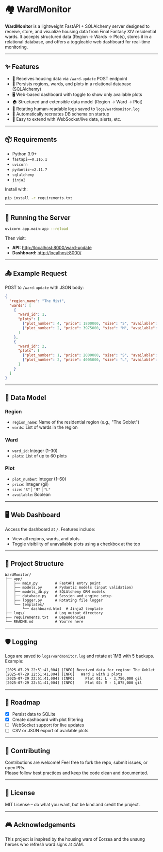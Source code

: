 # 🏘️ WardMonitor

**WardMonitor** is a lightweight FastAPI + SQLAlchemy server designed to receive, store, and visualize housing data from Final Fantasy XIV residential wards. It accepts structured data (Region → Wards → Plots), stores it in a relational database, and offers a toggleable web dashboard for real-time monitoring.

---

## ✨ Features

- 📡 Receives housing data via `/ward-update` POST endpoint
- 💾 Persists regions, wards, and plots in a relational database (SQLAlchemy)
- 🖥️ Web-based dashboard with toggle to show only available plots
- 🏠 Structured and extensible data model (Region → Ward → Plot)
- 📄 Rotating human-readable logs saved to `logs/wardmonitor.log`
- 🔁 Automatically recreates DB schema on startup
- 🔌 Easy to extend with WebSocket/live data, alerts, etc.

---

## 📦 Requirements

- Python 3.9+
- `fastapi~=0.116.1`
- `uvicorn`
- `pydantic~=2.11.7`
- `sqlalchemy`
- `jinja2`

Install with:

```bash
pip install -r requirements.txt
```

---

## 🏁 Running the Server

```bash
uvicorn app.main:app --reload
```

Then visit:

- **API:** [http://localhost:8000/ward-update](http://localhost:8000/ward-update)
- **Dashboard:** [http://localhost:8000/](http://localhost:8000/)

---

## 📤 Example Request

POST to `/ward-update` with JSON body:

```json
{
  "region_name": "The Mist",
  "wards": [
    {
      "ward_id": 1,
      "plots": [
        {"plot_number": 4, "price": 1800000, "size": "S", "available": true},
        {"plot_number": 2, "price": 3975000, "size": "M", "available": false}
      ]
    },
    {
      "ward_id": 2,
      "plots": [
        {"plot_number": 1, "price": 2000000, "size": "S", "available": true},
        {"plot_number": 2, "price": 4005000, "size": "L", "available": true}
      ]
    }
  ]
}
```

---

## 🧠 Data Model

### Region
- `region_name`: Name of the residential region (e.g., "The Goblet")
- `wards`: List of wards in the region

### Ward
- `ward_id`: Integer (1–30)
- `plots`: List of up to 60 plots

### Plot
- `plot_number`: Integer (1–60)
- `price`: Integer (gil)
- `size`: `"S"` | `"M"` | `"L"`
- `available`: Boolean

---

## 🖥️ Web Dashboard

Access the dashboard at `/`. Features include:

- View all regions, wards, and plots
- Toggle visibility of unavailable plots using a checkbox at the top

---

## 📂 Project Structure

```
WardMonitor/
├── app/
│   ├── main.py        # FastAPI entry point
│   ├── models.py      # Pydantic models (input validation)
│   ├── models_db.py   # SQLAlchemy ORM models
│   ├── database.py    # Session and engine setup
│   ├── logger.py      # Rotating file logger
│   └── templates/
│       └── dashboard.html  # Jinja2 template
├── logs/              # Log output directory
├── requirements.txt   # Dependencies
└── README.md          # You're here
```

---

## 🛡️ Logging

Logs are saved to `logs/wardmonitor.log` and rotate at 1MB with 5 backups.  
Example:

```log
[2025-07-29 22:51:41,004] [INFO] Received data for region: The Goblet
[2025-07-29 22:51:41,004] [INFO]   Ward 1 with 2 plots
[2025-07-29 22:51:41,004] [INFO]     Plot 01: L - 3,750,000 gil
[2025-07-29 22:51:41,004] [INFO]     Plot 02: M - 1,875,000 gil
```

---

## 🚧 Roadmap

- [x] Persist data to SQLite
- [x] Create dashboard with plot filtering
- [ ] WebSocket support for live updates
- [ ] CSV or JSON export of available plots

---

## 🤝 Contributing

Contributions are welcome! Feel free to fork the repo, submit issues, or open PRs.  
Please follow best practices and keep the code clean and documented.

---

## 📜 License

MIT License – do what you want, but be kind and credit the project.

---

## 🎮 Acknowledgements

This project is inspired by the housing wars of Eorzea and the unsung heroes who refresh ward signs at 4AM.
